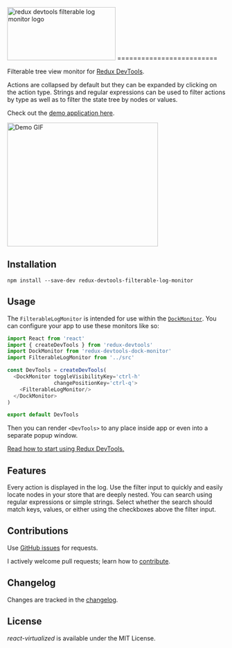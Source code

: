 <img src='https://cloud.githubusercontent.com/assets/29597/12027069/779d8f3c-ad8f-11e5-8bac-2f6e8eed7192.png' width='250' height='123' alt='redux devtools filterable log monitor logo'/>
=========================

Filterable tree view monitor for [Redux DevTools](https://github.com/gaearon/redux-devtools).

Actions are collapsed by default but they can be expanded by clicking on the action type. Strings and regular expressions can be used to filter actions by type as well as to filter the state tree by nodes or values.

Check out the [demo application here](https://bvaughn.github.io/redux-devtools-filterable-log-monitor).

<img width='348' height='286' alt='Demo GIF' src='https://cloud.githubusercontent.com/assets/29597/12061839/96898fe2-af5e-11e5-8e6a-636379a81c10.gif'/>

Installation
------------

```
npm install --save-dev redux-devtools-filterable-log-monitor
```

Usage
------------

The `FilterableLogMonitor` is intended for use within the [`DockMonitor`](https://github.com/gaearon/redux-devtools-dock-monitor). You can configure your app to use these monitors like so:

```js
import React from 'react'
import { createDevTools } from 'redux-devtools'
import DockMonitor from 'redux-devtools-dock-monitor'
import FilterableLogMonitor from '../src'

const DevTools = createDevTools(
  <DockMonitor toggleVisibilityKey='ctrl-h'
               changePositionKey='ctrl-q'>
    <FilterableLogMonitor/>
  </DockMonitor>
)

export default DevTools

```

Then you can render `<DevTools>` to any place inside app or even into a separate popup window.

[Read how to start using Redux DevTools.](https://github.com/gaearon/redux-devtools)

Features
------------

Every action is displayed in the log. Use the filter input to quickly and easily locate nodes in your store that are deeply nested. You can search using regular expressions or simple strings. Select whether the search should match keys, values, or either using the checkboxes above the filter input.

Contributions
------------

Use [GitHub issues](https://github.com/bvaughn/redux-devtools-filterable-log-monitor/issues) for requests.

I actively welcome pull requests; learn how to [contribute](https://github.com/bvaughn/react-virtualized/blob/master/CONTRIBUTING.md).

Changelog
---------

Changes are tracked in the [changelog](https://github.com/bvaughn/redux-devtools-filterable-log-monitor/blob/master/CHANGELOG.md).

License
---------

*react-virtualized* is available under the MIT License.
